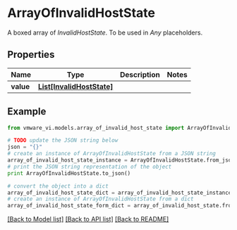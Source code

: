 # ArrayOfInvalidHostState

A boxed array of *InvalidHostState*. To be used in *Any* placeholders. 

## Properties
Name | Type | Description | Notes
------------ | ------------- | ------------- | -------------
**value** | [**List[InvalidHostState]**](InvalidHostState.md) |  | 

## Example

```python
from vmware_vi.models.array_of_invalid_host_state import ArrayOfInvalidHostState

# TODO update the JSON string below
json = "{}"
# create an instance of ArrayOfInvalidHostState from a JSON string
array_of_invalid_host_state_instance = ArrayOfInvalidHostState.from_json(json)
# print the JSON string representation of the object
print ArrayOfInvalidHostState.to_json()

# convert the object into a dict
array_of_invalid_host_state_dict = array_of_invalid_host_state_instance.to_dict()
# create an instance of ArrayOfInvalidHostState from a dict
array_of_invalid_host_state_form_dict = array_of_invalid_host_state.from_dict(array_of_invalid_host_state_dict)
```
[[Back to Model list]](../README.md#documentation-for-models) [[Back to API list]](../README.md#documentation-for-api-endpoints) [[Back to README]](../README.md)


